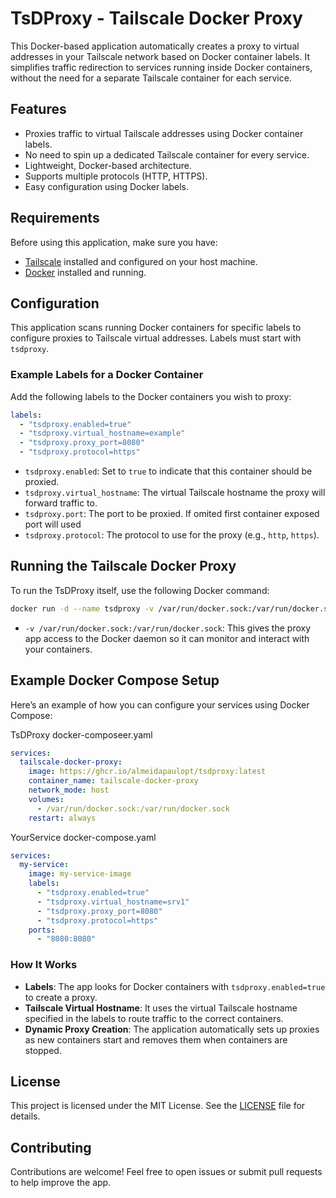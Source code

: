 # TsDProxy - Tailscale Docker Proxy

This Docker-based application automatically creates a proxy to virtual addresses in your Tailscale network based on Docker container labels. It simplifies traffic redirection to services running inside Docker containers, without the need for a separate Tailscale container for each service.

## Features

- Proxies traffic to virtual Tailscale addresses using Docker container labels.
- No need to spin up a dedicated Tailscale container for every service.
- Lightweight, Docker-based architecture.
- Supports multiple protocols (HTTP, HTTPS).
- Easy configuration using Docker labels.

## Requirements

Before using this application, make sure you have:

- [Tailscale](https://tailscale.com/) installed and configured on your host machine.
- [Docker](https://www.docker.com/) installed and running.

## Configuration

This application scans running Docker containers for specific labels to configure proxies to Tailscale virtual addresses. Labels must start with `tsdproxy`.

### Example Labels for a Docker Container

Add the following labels to the Docker containers you wish to proxy:

```yaml
labels:
  - "tsdproxy.enabled=true"
  - "tsdproxy.virtual_hostname=example"
  - "tsdproxy.proxy_port=8080"
  - "tsdproxy.protocol=https"
```

- `tsdproxy.enabled`: Set to `true` to indicate that this container should be proxied.
- `tsdproxy.virtual_hostname`: The virtual Tailscale hostname the proxy will forward traffic to.
- `tsdproxy.port`: The port to be proxied. If omited first container exposed port will used 
- `tsdproxy.protocol`: The protocol to use for the proxy (e.g., `http`, `https`).

## Running the Tailscale Docker Proxy

To run the TsDProxy itself, use the following Docker command:

```bash
docker run -d --name tsdproxy -v /var/run/docker.sock:/var/run/docker.sock https://ghcr.io/almeidapaulopt/tsdproxy:latest
```

- `-v /var/run/docker.sock:/var/run/docker.sock`: This gives the proxy app access to the Docker daemon so it can monitor and interact with your containers.

## Example Docker Compose Setup

Here’s an example of how you can configure your services using Docker Compose:

TsDProxy docker-composeer.yaml
```yaml
services:
  tailscale-docker-proxy:
    image: https://ghcr.io/almeidapaulopt/tsdproxy:latest
    container_name: tailscale-docker-proxy
    network_mode: host
    volumes:
      - /var/run/docker.sock:/var/run/docker.sock
    restart: always
```

YourService docker-compose.yaml
```yaml
services:
  my-service:
    image: my-service-image
    labels:
      - "tsdproxy.enabled=true"
      - "tsdproxy.virtual_hostname=srv1"
      - "tsdproxy.proxy_port=8080"
      - "tsdproxy.protocol=https"
    ports:
      - "8080:8080"
```

### How It Works

- **Labels**: The app looks for Docker containers with `tsdproxy.enabled=true` to create a proxy.
- **Tailscale Virtual Hostname**: It uses the virtual Tailscale hostname specified in the labels to route traffic to the correct containers.
- **Dynamic Proxy Creation**: The application automatically sets up proxies as new containers start and removes them when containers are stopped.

## License

This project is licensed under the MIT License. See the [LICENSE](LICENSE) file for details.

## Contributing

Contributions are welcome! Feel free to open issues or submit pull requests to help improve the app.
